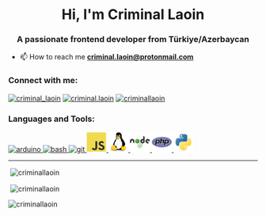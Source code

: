 <h1 align="center">Hi, I'm Criminal Laoin</h1>
<h3 align="center">A passionate frontend developer from Türkiye/Azerbaycan</h3>

- 📫 How to reach me **criminal.laoin@protonmail.com**

<h3 align="left">Connect with me:</h3>
<p align="left">
<a href="https://twitter.com/criminal_laoin" target="blank"><img align="center" src="https://raw.githubusercontent.com/rahuldkjain/github-profile-readme-generator/master/src/images/icons/Social/twitter.svg" alt="criminal_laoin" height="30" width="40" /></a>
<a href="https://instagram.com/criminal.laoin" target="blank"><img align="center" src="https://raw.githubusercontent.com/rahuldkjain/github-profile-readme-generator/master/src/images/icons/Social/instagram.svg" alt="criminal.laoin" height="30" width="40" /></a>
<a href="https://discord.gg/criminallaoin" target="blank"><img align="center" src="https://raw.githubusercontent.com/rahuldkjain/github-profile-readme-generator/master/src/images/icons/Social/discord.svg" alt="criminallaoin" height="30" width="40" /></a>
</p>

<h3 align="left">Languages and Tools:</h3>
<p align="left"> <a href="https://www.arduino.cc/" target="_blank" rel="noreferrer"> <img src="https://cdn.worldvectorlogo.com/logos/arduino-1.svg" alt="arduino" width="40" height="40"/> </a> <a href="https://www.gnu.org/software/bash/" target="_blank" rel="noreferrer"> <img src="https://www.vectorlogo.zone/logos/gnu_bash/gnu_bash-icon.svg" alt="bash" width="40" height="40"/> </a> <a href="https://git-scm.com/" target="_blank" rel="noreferrer"> <img src="https://www.vectorlogo.zone/logos/git-scm/git-scm-icon.svg" alt="git" width="40" height="40"/> </a> <a href="https://developer.mozilla.org/en-US/docs/Web/JavaScript" target="_blank" rel="noreferrer"> <img src="https://raw.githubusercontent.com/devicons/devicon/master/icons/javascript/javascript-original.svg" alt="javascript" width="40" height="40"/> </a> <a href="https://www.linux.org/" target="_blank" rel="noreferrer"> <img src="https://raw.githubusercontent.com/devicons/devicon/master/icons/linux/linux-original.svg" alt="linux" width="40" height="40"/> </a> <a href="https://nodejs.org" target="_blank" rel="noreferrer"> <img src="https://raw.githubusercontent.com/devicons/devicon/master/icons/nodejs/nodejs-original-wordmark.svg" alt="nodejs" width="40" height="40"/> </a> <a href="https://www.php.net" target="_blank" rel="noreferrer"> <img src="https://raw.githubusercontent.com/devicons/devicon/master/icons/php/php-original.svg" alt="php" width="40" height="40"/> </a> <a href="https://www.python.org" target="_blank" rel="noreferrer"> <img src="https://raw.githubusercontent.com/devicons/devicon/master/icons/python/python-original.svg" alt="python" width="40" height="40"/> </a> </p>


---



<p>&nbsp;<img align="center" src="https://github-readme-stats.vercel.app/api?username=criminallaoin&&theme=vision-friendly-dark" alt="criminallaoin" /></p>



<p>&nbsp;<img align="center" src="https://github-readme-streak-stats.herokuapp.com/?user=criminallaoin&theme=vision-friendly-dark" alt="criminallaoin" /></p>



<p><img align="left" src="https://github-readme-stats.vercel.app/api/top-langs?username=criminallaoin&show_icons=true&locale=en&layout=compact&theme=vision-friendly-dark" alt="criminallaoin" /></p>
